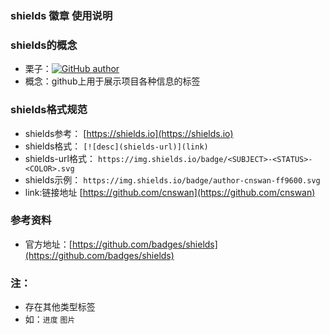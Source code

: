 ### shields 徽章 使用说明 ###

### shields的概念
- 栗子：[![GitHub author](https://img.shields.io/badge/author-cnswan-ff9600.svg)](https://github.com/cnswan)&ensp;&ensp;
- 概念：github上用于展示项目各种信息的标签

### shields格式规范
- shields参考：		[https://shields.io](https://shields.io)
- shields格式：		`[![desc](shields-url)](link)`
- shields-url格式：	`https://img.shields.io/badge/<SUBJECT>-<STATUS>-<COLOR>.svg`
- shields示例：		`https://img.shields.io/badge/author-cnswan-ff9600.svg`
- link:链接地址		 [https://github.com/cnswan](https://github.com/cnswan)

### 参考资料
- 官方地址：[https://github.com/badges/shields](https://github.com/badges/shields)

### 注：
- 存在其他类型标签
- 如：`进度` `图片`